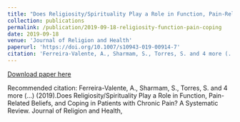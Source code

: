 ```yaml
---
title: "Does Religiosity/Spirituality Play a Role in Function, Pain-Related Beliefs, and Coping in Patients with Chronic Pain? A Systematic Review"
collection: publications
permalink: /publication/2019-09-18-religiosity-function-pain-coping
date: 2019-09-18
venue: 'Journal of Religion and Health'
paperurl: 'https://doi.org/10.1007/s10943-019-00914-7'
citation: 'Ferreira-Valente, A., Sharmam, S., Torres, S. and 4 more (...) (2019).Does Religiosity/Spirituality Play a Role in Function, Pain-Related Beliefs, and Coping in Patients with Chronic Pain? A Systematic Review. Journal of Religion and Health,'
---
```


<a href='https://doi.org/10.1007/s10943-019-00914-7'>Download paper here</a>

Recommended citation: Ferreira-Valente, A., Sharmam, S., Torres, S. and 4 more (...) (2019).Does Religiosity/Spirituality Play a Role in Function, Pain-Related Beliefs, and Coping in Patients with Chronic Pain? A Systematic Review. Journal of Religion and Health,
